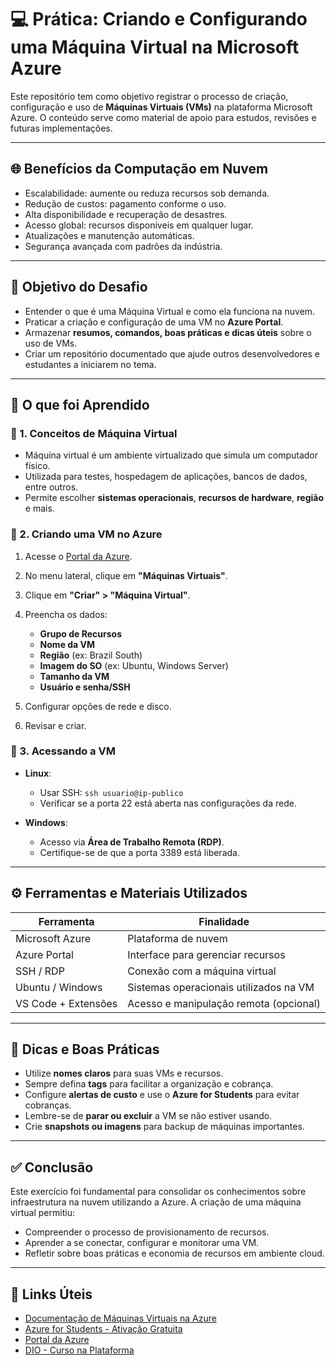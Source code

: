 # 💻 Prática: Criando e Configurando uma Máquina Virtual na Microsoft Azure

Este repositório tem como objetivo registrar o processo de criação, configuração e uso de **Máquinas Virtuais (VMs)** na plataforma Microsoft Azure. O conteúdo serve como material de apoio para estudos, revisões e futuras implementações.

---

## 🌐 Benefícios da Computação em Nuvem

* Escalabilidade: aumente ou reduza recursos sob demanda.
* Redução de custos: pagamento conforme o uso.
* Alta disponibilidade e recuperação de desastres.
* Acesso global: recursos disponíveis em qualquer lugar.
* Atualizações e manutenção automáticas.
* Segurança avançada com padrões da indústria.

---

## 🎯 Objetivo do Desafio

* Entender o que é uma Máquina Virtual e como ela funciona na nuvem.
* Praticar a criação e configuração de uma VM no **Azure Portal**.
* Armazenar **resumos, comandos, boas práticas e dicas úteis** sobre o uso de VMs.
* Criar um repositório documentado que ajude outros desenvolvedores e estudantes a iniciarem no tema.

---

## 🧠 O que foi Aprendido

### 🔹 1. Conceitos de Máquina Virtual

* Máquina virtual é um ambiente virtualizado que simula um computador físico.
* Utilizada para testes, hospedagem de aplicações, bancos de dados, entre outros.
* Permite escolher **sistemas operacionais**, **recursos de hardware**, **região** e mais.

### 🔹 2. Criando uma VM no Azure

1. Acesse o [Portal da Azure](https://portal.azure.com/).
2. No menu lateral, clique em **"Máquinas Virtuais"**.
3. Clique em **"Criar" > "Máquina Virtual"**.
4. Preencha os dados:

   * **Grupo de Recursos**
   * **Nome da VM**
   * **Região** (ex: Brazil South)
   * **Imagem do SO** (ex: Ubuntu, Windows Server)
   * **Tamanho da VM**
   * **Usuário e senha/SSH**
5. Configurar opções de rede e disco.
6. Revisar e criar.

### 🔹 3. Acessando a VM

* **Linux**:

  * Usar SSH: `ssh usuario@ip-publico`
  * Verificar se a porta 22 está aberta nas configurações da rede.

* **Windows**:

  * Acesso via **Área de Trabalho Remota (RDP)**.
  * Certifique-se de que a porta 3389 está liberada.

---

## ⚙️ Ferramentas e Materiais Utilizados

| Ferramenta          | Finalidade                             |
| ------------------- | -------------------------------------- |
| Microsoft Azure     | Plataforma de nuvem                    |
| Azure Portal        | Interface para gerenciar recursos      |
| SSH / RDP           | Conexão com a máquina virtual          |
| Ubuntu / Windows    | Sistemas operacionais utilizados na VM |
| VS Code + Extensões | Acesso e manipulação remota (opcional) |

---

## 📌 Dicas e Boas Práticas

* Utilize **nomes claros** para suas VMs e recursos.
* Sempre defina **tags** para facilitar a organização e cobrança.
* Configure **alertas de custo** e use o **Azure for Students** para evitar cobranças.
* Lembre-se de **parar ou excluir** a VM se não estiver usando.
* Crie **snapshots ou imagens** para backup de máquinas importantes.

---

## ✅ Conclusão

Este exercício foi fundamental para consolidar os conhecimentos sobre infraestrutura na nuvem utilizando a Azure. A criação de uma máquina virtual permitiu:

* Compreender o processo de provisionamento de recursos.
* Aprender a se conectar, configurar e monitorar uma VM.
* Refletir sobre boas práticas e economia de recursos em ambiente cloud.

---

## 🔗 Links Úteis

* [Documentação de Máquinas Virtuais na Azure](https://learn.microsoft.com/pt-br/azure/virtual-machines/)
* [Azure for Students - Ativação Gratuita](https://azure.microsoft.com/pt-br/free/students/)
* [Portal da Azure](https://portal.azure.com/)
* [DIO - Curso na Plataforma](https://www.dio.me/)
